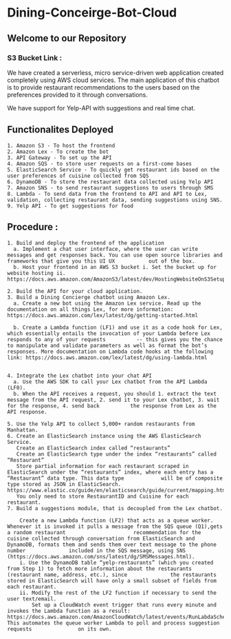 # Dining-Conceirge-Bot-Cloud
## Welcome to our Repository

### S3 Bucket Link :


We have created a serverless, micro service-driven web application created completely using AWS cloud services. The main application of this chatbot is to provide restaurant recommendations to the users based on the preferences provided to it through conversations.

We have support for Yelp-API with suggestions and real time chat.

## Functionalites Deployed

    1. Amazon S3 - To host the frontend
    2. Amazon Lex - To create the bot
    3. API Gateway - To set up the API
    4. Amazon SQS - to store user requests on a first-come bases
    5. ElasticSearch Service - To quickly get restaurant ids based on the user preferences of cuisine collected from SQS
    6. DynamoDB - To store the restaurant data collected using Yelp API
    7. Amazon SNS - to send restaurant suggestions to users through SMS
    8. Lambda - To send data from the frontend to API and API to Lex, validation, collecting restaurant data, sending suggestions using SNS.
    9. Yelp API - To get suggestions for food

## Procedure :
    1. Build and deploy the frontend of the application
      a. Implement a chat user interface, where the user can write messages and get responses back. You can use open source libraries and frameworks that give you this UI UX           out of the box.
      b. Host your frontend in an AWS S3 bucket i. Set the bucket up for website hosting ii. https://docs.aws.amazon.com/AmazonS3/latest/dev/HostingWebsiteOnS3Setup.html
    
    2. Build the API for your cloud application.
    3. Build a Dining Concierge chatbot using Amazon Lex. 
      a. Create a new bot using the Amazon Lex service. Read up the documentation on all things Lex, for more information:                                                               https://docs.aws.amazon.com/lex/latest/dg/getting-started.html

      b. Create a Lambda function (LF1) and use it as a code hook for Lex, which essentially entails the invocation of your Lambda before Lex responds to any of your requests          -- this gives you the chance to manipulate and validate parameters as well as format the bot’s responses. More documentation on Lambda code hooks at the following            link: https://docs.aws.amazon.com/lex/latest/dg/using-lambda.html
      

    4. Integrate the Lex chatbot into your chat API
      a. Use the AWS SDK to call your Lex chatbot from the API Lambda (LF0).
      b. When the API receives a request, you should 1. extract the text message from the API request, 2. send it to your Lex chatbot, 3. wait for the response, 4. send back          the response from Lex as the API response.

    5. Use the Yelp API to collect 5,000+ random restaurants from Manhattan.
    6. Create an ElasticSearch instance using the AWS ElasticSearch Service.
       Create an ElasticSearch index called “restaurants”
       Create an ElasticSearch type under the index “restaurants” called “Restaurant”
       Store partial information for each restaurant scraped in ElasticSearch under the “restaurants” index, where each entry has a “Restaurant” data type. This data type            will be of composite type stored as JSON in ElasticSearch. https://www.elastic.co/guide/en/elasticsearch/guide/current/mapping.html
       You only need to store RestaurantID and Cuisine for each restaurant.
    7. Build a suggestions module, that is decoupled from the Lex chatbot.

        Create a new Lambda function (LF2) that acts as a queue worker. Whenever it is invoked it pulls a message from the SQS queue (Q1),gets a random restaurant                      recommendation for the cuisine collected through conversation from ElasticSearch and DynamoDB, formats them and sends them over text message to the phone number              included in the SQS message, using SNS (https://docs.aws.amazon.com/sns/latest/dg/SMSMessages.html).
        i. Use the DynamoDB table “yelp-restaurants” (which you created from Step 1) to fetch more information about the restaurants (restaurant name, address, etc.), since              the restaurants stored in ElasticSearch will have only a small subset of fields from each restaurant.
        ii. Modify the rest of the LF2 function if necessary to send the user text/email.
            Set up a CloudWatch event trigger that runs every minute and invokes the Lambda function as a result:                                                                         https://docs.aws.amazon.com/AmazonCloudWatch/latest/events/RunLabdaSchedule.html. This automates the queue worker Lambda to poll and process suggestion requests               on its own.
      

